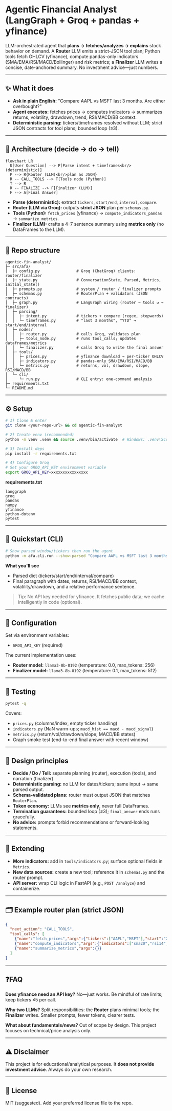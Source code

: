 # Agentic Financial Analyst (LangGraph + Groq + pandas + yfinance)

LLM-orchestrated agent that **plans → fetches/analyzes → explains** stock behavior on demand.
A **Router** LLM emits a strict-JSON tool plan; Python tools fetch OHLCV (yfinance), compute pandas-only indicators (SMA/EMA/RSI/MACD/Bollinger) and risk metrics; a **Finalizer** LLM writes a concise, date-anchored summary. No investment advice—just numbers.

---

## ✨ What it does

* **Ask in plain English:** "Compare AAPL vs MSFT last 3 months. Are either overbought?"
* **Agent executes:** fetches prices → computes indicators → summarizes returns, volatility, drawdown, trend, RSI/MACD/BB context.
* **Deterministic parsing:** tickers/timeframes resolved without LLM; strict JSON contracts for tool plans; bounded loop (≤3).

---

## 🧠 Architecture (decide → do → tell)

```mermaid
flowchart LR
  U[User Question] --> P[Parse intent + timeframes<br/>(deterministic)]
  P --> R{Router (LLM)<br/>plan as JSON}
  R -- CALL_TOOLS --> T[Tools node (Python)]
  T --> R
  R -- FINALIZE --> F[Finalizer (LLM)]
  F --> A[Final Answer]
```

* **Parse (deterministic):** extract `tickers`, `start/end`, `interval`, `compare`.
* **Router (LLM via Groq):** outputs **strict JSON** plan per `schemas.py`.
* **Tools (Python):** `fetch_prices` (yfinance) → `compute_indicators_pandas` → `summarize_metrics`.
* **Finalizer (LLM):** crafts a 4–7 sentence summary using **metrics only** (no DataFrames to the LLM).

---

## 📁 Repo structure

```
agentic-fin-analyst/
├─ src/afa/
│  ├─ config.py                # Groq (ChatGroq) clients: router/finalizer
│  ├─ state.py                 # ConversationState, Parsed, Metrics, initial_state()
│  ├─ prompts.py               # system / router / finalizer prompts
│  ├─ schemas.py               # RouterPlan + validators (JSON contracts)
│  ├─ graph.py                 # LangGraph wiring (router → tools ↺ → finalizer)
│  ├─ parsing/
│  │  ├─ intent.py             # tickers + compare (regex, stopwords)
│  │  └─ timeframes.py         # "last 3 months", "YTD" → start/end/interval
│  ├─ nodes/
│  │  ├─ router.py             # calls Groq, validates plan
│  │  ├─ tools_node.py         # runs tool_calls; updates dataframes/metrics
│  │  └─ finalizer.py          # calls Groq to write the final answer
│  ├─ tools/
│  │  ├─ prices.py             # yfinance download → per-ticker OHLCV
│  │  ├─ indicators.py         # pandas-only SMA/EMA/RSI/MACD/BB
│  │  └─ metrics.py            # returns, vol, drawdown, slope, RSI/MACD/BB
│  └─ cli/
│     └─ run.py                # CLI entry: one-command analysis
├─ requirements.txt
└─ README.md
```

---

## ⚙️ Setup

```bash
# 1) Clone & enter
git clone <your-repo-url> && cd agentic-fin-analyst

# 2) Create venv (recommended)
python -m venv .venv && source .venv/bin/activate  # Windows: .venv\Scripts\activate

# 3) Install deps
pip install -r requirements.txt

# 4) Configure Groq
# Set your GROQ_API_KEY environment variable
export GROQ_API_KEY=xxxxxxxxxxxxxxxx
```

**requirements.txt**

```
langgraph
groq
pandas
numpy
yfinance
python-dotenv
pytest
```

---

## 🚀 Quickstart (CLI)

```bash
# Show parsed window/tickers then run the agent
python -m afa.cli.run --show-parsed "Compare AAPL vs MSFT last 3 months. Are either overbought?"
```

**What you'll see**

* Parsed dict (tickers/start/end/interval/compare)
* Final paragraph with dates, returns, RSI/MACD/BB context, volatility/drawdown, and a relative performance sentence.

> Tip: No API key needed for yfinance. It fetches public data; we cache intelligently in code (optional).

---

## 🔑 Configuration

Set via environment variables:

* `GROQ_API_KEY` (required)

The current implementation uses:
* **Router model:** `llama3-8b-8192` (temperature: 0.0, max_tokens: 256)
* **Finalizer model:** `llama3-8b-8192` (temperature: 0.1, max_tokens: 512)

---

## 🧪 Testing

```bash
pytest -q
```

Covers:

* `prices.py` (columns/index, empty ticker handling)
* `indicators.py` (NaN warm-ups; `macd_hist == macd - macd_signal`)
* `metrics.py` (return/vol/drawdown/slope; MACD/BB states)
* Graph smoke test (end-to-end final answer with recent window)

---

## 📏 Design principles

* **Decide / Do / Tell:** separate planning (router), execution (tools), and narration (finalizer).
* **Deterministic parsing:** no LLM for dates/tickers; same input → same parsed output.
* **Schema-validated plans:** router must output JSON that matches `RouterPlan`.
* **Token economy:** LLMs see **metrics only**, never full DataFrames.
* **Termination guarantees:** bounded loop (≤3); `final_answer` ends runs gracefully.
* **No advice:** prompts forbid recommendations or forward-looking statements.

---

## 🔧 Extending

* **More indicators:** add in `tools/indicators.py`; surface optional fields in `Metrics`.
* **New data sources:** create a new tool; reference it in `schemas.py` and the router prompt.
* **API server:** wrap CLI logic in FastAPI (e.g., `POST /analyze`) and containerize.

---

## 🗂 Example router plan (strict JSON)

```json
{
  "next_action": "CALL_TOOLS",
  "tool_calls": [
    {"name":"fetch_prices","args":{"tickers":["AAPL","MSFT"],"start":"2025-05-20","end":"2025-08-19","interval":"1d"}},
    {"name":"compute_indicators","args":{"indicators":["sma20","rsi14","macd"]}},
    {"name":"summarize_metrics","args":{}}
  ]
}
```

---

## ❓FAQ

**Does yfinance need an API key?**
No—just works. Be mindful of rate limits; keep tickers ≤5 per call.

**Why two LLMs?**
Split responsibilities: the **Router** plans minimal tools; the **Finalizer** writes. Smaller prompts, fewer tokens, clearer tests.

**What about fundamentals/news?**
Out of scope by design. This project focuses on technical/price analysis only.

---

## ⚠️ Disclaimer

This project is for educational/analytical purposes. It **does not provide investment advice**. Always do your own research.

---

## 📄 License

MIT (suggested). Add your preferred license file to the repo.